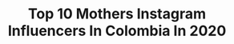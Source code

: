 ---
title: Top 10 Mothers Instagram Influencers In Colombia In 2020
description: >-
  Find top mothers Instagram influencers in Colombia in 2020. Most popular hashtags: #colombia #love #travel #happy.
platform: Instagram
profiles:
  - username: "maracifuentes1"
    fullname: >-
      Mara Cifuentes
    location: "Colombia"
    followers: 1004262
    engagement: 406
    commentsToLikes: 0.007599
    id: ck13cafkgze140i192w2zwsap
    verified: true
    hashtags: "#jupiter, #skxheritage"
  - username: "oliverolivellam"
    fullname: >-
      OLIVER OLIVELLA
    location: "Colombia"
    followers: 24115
    engagement: 316
    commentsToLikes: 0.094929
    id: ck5q2menfgqbz0i11m68o65hk
    verified: false
    hashtags: "#stayathome, #mothernature, #streetstyle, #mishkyxtali"
  - username: "dianabermudez"
    fullname: >-
      Díana Bermudez (Dee•ana)
    location: "Colombia"
    followers: 13150
    engagement: 811
    commentsToLikes: 0.059223
    id: ck6uh9fnm7swa0j71e9ukxlij
    verified: false
    hashtags: "#stayhomeselfie, #lovelondon, #lighting, #filmtrailer"
  - username: "alejandrosanchezlejo"
    fullname: >-
      Brayan&Alejandro (Lejo)
    location: "Colombia"
    followers: 2515
    engagement: 1110
    commentsToLikes: 0.057506
    id: ck13aawduphq20i1943st8aht
    verified: false
    hashtags: "#myart, #film, #strangerthings, #nature"
  - username: "shaa_minou"
    fullname: >-
      Aude Salomé Porsan Clémenté
    location: "Colombia"
    followers: 5488
    engagement: 682
    commentsToLikes: 0.015254
    id: ck15q0dox0htx0i19pkb7iqxe
    verified: false
    hashtags: "#shadow, #city, #hair, #cocktail"
  - username: "yirkosivirichgarma"
    fullname: >-
      Yirko Sivirich Garma
    location: "Colombia"
    followers: 42796
    engagement: 286
    commentsToLikes: 0.069909
    id: ck5hryichvp6e0i1174n0y4ko
    verified: false
    hashtags: "#ilovedogs, #doglover, #friend, #primas"
  - username: "tutibarrerastyle"
    fullname: >-
      Tuti Barrera
    location: "Colombia"
    followers: 74016
    engagement: 110
    commentsToLikes: 0.012253
    id: ck55prz11b8qr0i11uk8esdni
    verified: false
    hashtags: "#myhusbandthephotographer, #sanvalentinesday, #graffitourcomuna13, #countrylife"
  - username: "dani3palacios"
    fullname: >-
      Dani 3palacios
    location: "Colombia"
    followers: 395178
    engagement: 120
    commentsToLikes: 0.039847
    id: ck6u9fezux8xy0j71digw05l0
    verified: true
    hashtags: "#adventure, #coronavirus, #travel, #lionking"
  - username: "gruuving"
    fullname: >-
      GRUUVING
    location: "Colombia"
    followers: 10736
    engagement: 910
    commentsToLikes: 0.033507
    id: ck8t9ap7vnf5j0j78uk1219tz
    verified: false
    hashtags: "#discow, #fabrik, #argentina, #matjoe"
  - username: "crissgeithner"
    fullname: >-
      Aura Cristina Geithner
    location: "Colombia"
    followers: 498093
    engagement: 321
    commentsToLikes: 0.030707
    id: ck0uabjx7bs1c0i19j1qfk3sm
    verified: true
    hashtags: "#lapotradelabanda, #instalike, #mujeres, #bogota"
---